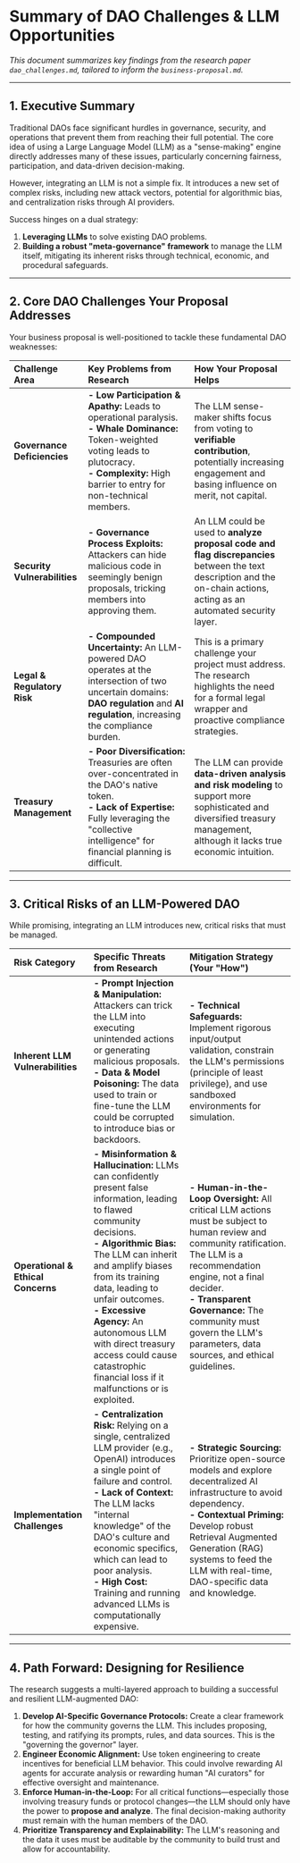 # Summary of DAO Challenges & LLM Opportunities
_This document summarizes key findings from the research paper `dao_challenges.md`, tailored to inform the `business-proposal.md`._

---

## 1. Executive Summary

Traditional DAOs face significant hurdles in governance, security, and operations that prevent them from reaching their full potential. The core idea of using a Large Language Model (LLM) as a "sense-making" engine directly addresses many of these issues, particularly concerning fairness, participation, and data-driven decision-making.

However, integrating an LLM is not a simple fix. It introduces a new set of complex risks, including new attack vectors, potential for algorithmic bias, and centralization risks through AI providers.

Success hinges on a dual strategy:
1.  **Leveraging LLMs** to solve existing DAO problems.
2.  **Building a robust "meta-governance" framework** to manage the LLM itself, mitigating its inherent risks through technical, economic, and procedural safeguards.

---

## 2. Core DAO Challenges Your Proposal Addresses

Your business proposal is well-positioned to tackle these fundamental DAO weaknesses:

| Challenge Area | Key Problems from Research | How Your Proposal Helps |
| :--- | :--- | :--- |
| **Governance Deficiencies** | **- Low Participation & Apathy:** Leads to operational paralysis. <br> **- Whale Dominance:** Token-weighted voting leads to plutocracy. <br> **- Complexity:** High barrier to entry for non-technical members. | The LLM sense-maker shifts focus from voting to **verifiable contribution**, potentially increasing engagement and basing influence on merit, not capital. |
| **Security Vulnerabilities** | **- Governance Process Exploits:** Attackers can hide malicious code in seemingly benign proposals, tricking members into approving them. | An LLM could be used to **analyze proposal code and flag discrepancies** between the text description and the on-chain actions, acting as an automated security layer. |
| **Legal & Regulatory Risk** | **- Compounded Uncertainty:** An LLM-powered DAO operates at the intersection of two uncertain domains: **DAO regulation** and **AI regulation**, increasing the compliance burden. | This is a primary challenge your project must address. The research highlights the need for a formal legal wrapper and proactive compliance strategies. |
| **Treasury Management**| **- Poor Diversification:** Treasuries are often over-concentrated in the DAO's native token. <br> **- Lack of Expertise:** Fully leveraging the "collective intelligence" for financial planning is difficult. | The LLM can provide **data-driven analysis and risk modeling** to support more sophisticated and diversified treasury management, although it lacks true economic intuition. |

---

## 3. Critical Risks of an LLM-Powered DAO

While promising, integrating an LLM introduces new, critical risks that must be managed.

| Risk Category | Specific Threats from Research | Mitigation Strategy (Your "How") |
| :--- | :--- | :--- |
| **Inherent LLM Vulnerabilities** | **- Prompt Injection & Manipulation:** Attackers can trick the LLM into executing unintended actions or generating malicious proposals. <br> **- Data & Model Poisoning:** The data used to train or fine-tune the LLM could be corrupted to introduce bias or backdoors. | **- Technical Safeguards:** Implement rigorous input/output validation, constrain the LLM's permissions (principle of least privilege), and use sandboxed environments for simulation. |
| **Operational & Ethical Concerns** | **- Misinformation & Hallucination:** LLMs can confidently present false information, leading to flawed community decisions. <br> **- Algorithmic Bias:** The LLM can inherit and amplify biases from its training data, leading to unfair outcomes. <br> **- Excessive Agency:** An autonomous LLM with direct treasury access could cause catastrophic financial loss if it malfunctions or is exploited. | **- Human-in-the-Loop Oversight:** All critical LLM actions must be subject to human review and community ratification. The LLM is a recommendation engine, not a final decider. <br> **- Transparent Governance:** The community must govern the LLM's parameters, data sources, and ethical guidelines. |
| **Implementation Challenges** | **- Centralization Risk:** Relying on a single, centralized LLM provider (e.g., OpenAI) introduces a single point of failure and control. <br> **- Lack of Context:** The LLM lacks "internal knowledge" of the DAO's culture and economic specifics, which can lead to poor analysis. <br> **- High Cost:** Training and running advanced LLMs is computationally expensive. | **- Strategic Sourcing:** Prioritize open-source models and explore decentralized AI infrastructure to avoid dependency. <br> **- Contextual Priming:** Develop robust Retrieval Augmented Generation (RAG) systems to feed the LLM with real-time, DAO-specific data and knowledge. |

---

## 4. Path Forward: Designing for Resilience

The research suggests a multi-layered approach to building a successful and resilient LLM-augmented DAO:

1.  **Develop AI-Specific Governance Protocols:** Create a clear framework for how the community governs the LLM. This includes proposing, testing, and ratifying its prompts, rules, and data sources. This is the "governing the governor" layer.
2.  **Engineer Economic Alignment:** Use token engineering to create incentives for beneficial LLM behavior. This could involve rewarding AI agents for accurate analysis or rewarding human "AI curators" for effective oversight and maintenance.
3.  **Enforce Human-in-the-Loop:** For all critical functions—especially those involving treasury funds or protocol changes—the LLM should only have the power to **propose and analyze**. The final decision-making authority must remain with the human members of the DAO.
4.  **Prioritize Transparency and Explainability:** The LLM's reasoning and the data it uses must be auditable by the community to build trust and allow for accountability. 